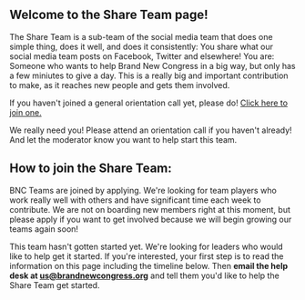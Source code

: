 ## Welcome to the Share Team page!

The Share Team is a sub-team of the social media team that does one simple thing, does it well, and does it consistently: You share what our social media team posts on Facebook, Twitter and elsewhere! You are: Someone who wants to help Brand New Congress in a big way, but only has a few miniutes to give a day. This is a really big and important contribution to make, as it reaches new people and gets them involved.

If you haven't joined a general orientation call yet, please do! [Click here to join one.](/call)

We really need you! Please attend an orientation call if you haven't already! And let the moderator know you want to help start this team.

## How to join the Share Team:

BNC Teams are joined by applying. We're looking for team players who work really well with others and have significant time each week to contribute. We are not on boarding new members right at this moment, but please apply if you want to get involved because we will begin growing our teams again soon!

This team hasn't gotten started yet. We're looking for leaders who would like to help get it started. If you're interested, your first step is to read the information on this page including the timeline below. Then **email the help desk at [us@brandnewcongress.org](mailto:us@brandnewcongress.org)** and tell them you'd like to help the Share Team get started.
